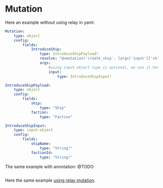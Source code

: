 # Mutation

Here an example without using relay in yaml:

```yaml
Mutation:
    type: object
    config:
        fields:
            IntroduceShip:
                type: IntroduceShipPayload!
                resolve: "@=mutation('create_ship', [args['input']['shipName'], args['input']['factionId']])"
                args:
                    #using input object type is optional, we use it here to be iso with relay mutation example.
                    input:
                        type: IntroduceShipInput!

IntroduceShipPayload:
    type: object
    config:
        fields:
            ship:
                type: "Ship"
            faction:
                type: "Faction"

IntroduceShipInput:
    type: input-object
    config:
        fields:
            shipName:
                type: "String!"
            factionId:
                type: "String!"
```

The same example with annotation: @TODO

```php

```

Here the same example [using relay mutation](relay/mutation.md).
